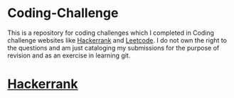 # Coding-Challenge
This is a repository for coding challenges which I completed in Coding challenge websites like [Hackerrank](https://www.hackerrank.com/) and [Leetcode](https://leetcode.com/). I do not own the right to the questions and am just cataloging my submissions for the purpose of revision and as an exercise in learning git.

# [Hackerrank](https://github.com/sathish-kum/Coding-Challenge/tree/master/Hackerrank)
